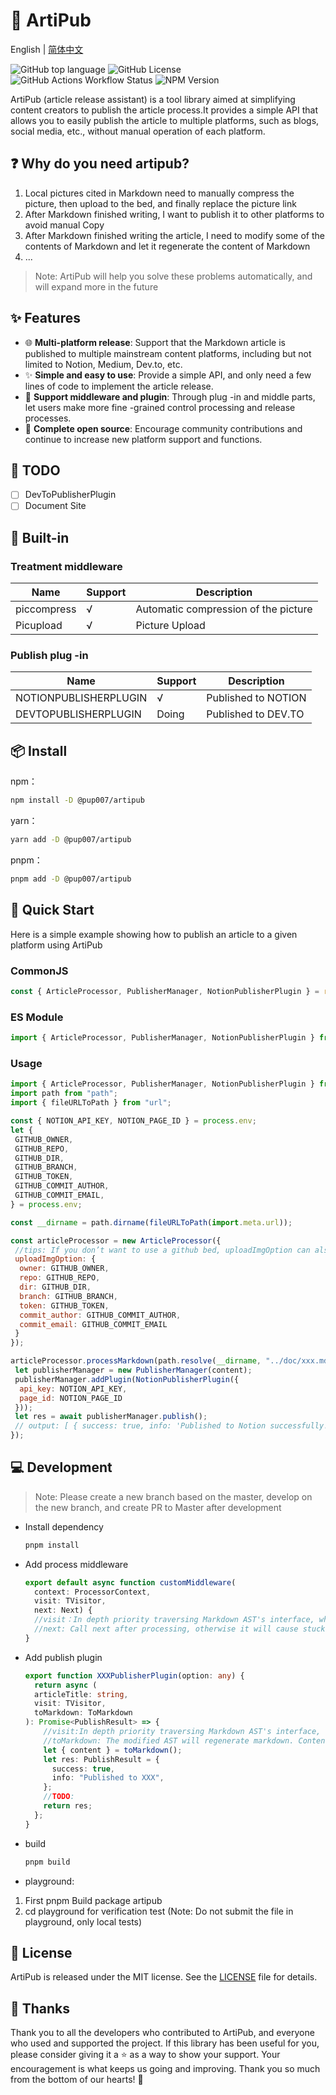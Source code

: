 # 🎉 ArtiPub
English | [简体中文](./README_zh-CN.md)

![GitHub top language](https://img.shields.io/github/languages/top/Pup007/artipub)
![GitHub License](https://img.shields.io/github/license/Pup007/artipub)
![GitHub Actions Workflow Status](https://img.shields.io/github/actions/workflow/status/Pup007/artipub/release.yml)
![NPM Version](https://img.shields.io/npm/v/%40pup007%2Fartipub)


ArtiPub (article release assistant) is a tool library aimed at simplifying content creators to publish the article process.It provides a simple API that allows you to easily publish the article to multiple platforms, such as blogs, social media, etc., without manual operation of each platform.

## ❓ Why do you need artipub?
1. Local pictures cited in Markdown need to manually compress the picture, then upload to the bed, and finally replace the picture link
2. After Markdown finished writing, I want to publish it to other platforms to avoid manual Copy
3. After Markdown finished writing the article, I need to modify some of the contents of Markdown and let it regenerate the content of Markdown
4. ...

> Note: ArtiPub will help you solve these problems automatically, and will expand more in the future

## ✨ Features

- 🌐 **Multi-platform release**: Support that the Markdown article is published to multiple mainstream content platforms, including but not limited to Notion, Medium, Dev.to, etc.
- ✨ **Simple and easy to use**: Provide a simple API, and only need a few lines of code to implement the article release.
- 🔌 **Support middleware and plugin**: Through plug -in and middle parts, let users make more fine -grained control processing and release processes.
- 📖 **Complete open source**: Encourage community contributions and continue to increase new platform support and functions.

## 📌 TODO
- [ ] DevToPublisherPlugin
- [ ] Document Site

## 🔧 Built-in

### Treatment middleware
| Name | Support | Description |
|-|-|-|
| piccompress | √ | Automatic compression of the picture |
| Picupload | √ | Picture Upload |

### Publish plug -in
| Name | Support | Description |
|-|-|-|
| NOTIONPUBLISHERPLUGIN | √ | Published to NOTION |
| DEVTOPUBLISHERPLUGIN | Doing | Published to DEV.TO |

## 📦 Install

npm：

```bash
npm install -D @pup007/artipub
```

yarn：

```bash
yarn add -D @pup007/artipub
```

pnpm：

```bash
pnpm add -D @pup007/artipub
```

## 🚀 Quick Start

Here is a simple example showing how to publish an article to a given platform using ArtiPub

### CommonJS 

```javascript
const { ArticleProcessor, PublisherManager, NotionPublisherPlugin } = require('@pup007/artipub');
```

### ES Module 

```javascript
import { ArticleProcessor, PublisherManager, NotionPublisherPlugin } from "@pup007/artipub"
```

### Usage

```js
import { ArticleProcessor, PublisherManager, NotionPublisherPlugin } from "@pup007/artipub"
import path from "path";
import { fileURLToPath } from "url";

const { NOTION_API_KEY, NOTION_PAGE_ID } = process.env;
let {
 GITHUB_OWNER,
 GITHUB_REPO,
 GITHUB_DIR,
 GITHUB_BRANCH,
 GITHUB_TOKEN,
 GITHUB_COMMIT_AUTHOR,
 GITHUB_COMMIT_EMAIL,
} = process.env;

const __dirname = path.dirname(fileURLToPath(import.meta.url));

const articleProcessor = new ArticleProcessor({
 //tips: If you don’t want to use a github bed, uploadImgOption can also be an aspect upload function, and finally returned to the uploaded picture URL
 uploadImgOption: {
  owner: GITHUB_OWNER,
  repo: GITHUB_REPO,
  dir: GITHUB_DIR,
  branch: GITHUB_BRANCH,
  token: GITHUB_TOKEN,
  commit_author: GITHUB_COMMIT_AUTHOR,
  commit_email: GITHUB_COMMIT_EMAIL
 }
});

articleProcessor.processMarkdown(path.resolve(__dirname, "../doc/xxx.md")).then(async ({ content }) => {
 let publisherManager = new PublisherManager(content);
 publisherManager.addPlugin(NotionPublisherPlugin({
  api_key: NOTION_API_KEY,
  page_id: NOTION_PAGE_ID
 }));
 let res = await publisherManager.publish();
 // output: [ { success: true, info: 'Published to Notion successfully!' } ]
});

```

## 💻 Development

> Note: Please create a new branch based on the master, develop on the new branch, and create PR to Master after development

- Install dependency
  ```bash
  pnpm install
  ```

- Add process middleware
  ```typescript
  export default async function customMiddleware(
    context: ProcessorContext,
    visit: TVisitor,
    next: Next) {
    //visit：In depth priority traversing Markdown AST's interface, which is convenient for users to modify node. Note that this process is synchronized. If you want to process it asynchronous, find the corresponding Node first, then add asynchronous processing.
    //next: Call next after processing, otherwise it will cause stuck and will not execute
  }
  ```
- Add publish plugin
  ```typescript
  export function XXXPublisherPlugin(option: any) {
    return async (
    articleTitle: string,
    visit: TVisitor,
    toMarkdown: ToMarkdown
  ): Promise<PublishResult> => {
      //visit:In depth priority traversing Markdown AST's interface, which is convenient for users to modify node. Note that this process is synchronized.
      //toMarkdown: The modified AST will regenerate markdown. Content is Markdown content
      let { content } = toMarkdown();
      let res: PublishResult = {
        success: true,
        info: "Published to XXX",
      };
      //TODO:
      return res;
    };
  }
  ```

- build
  ```bash
  pnpm build
  ```

- playground: 
1. First pnpm Build package artipub
2. cd playground for verification test (Note: Do not submit the file in playground, only local tests)


## 📄 License

ArtiPub is released under the MIT license. See the [LICENSE](./LICENSE) file for details.

## 🙏 Thanks

Thank you to all the developers who contributed to ArtiPub, and everyone who used and supported the project. 
If this library has been useful for you, please consider giving it a ⭐️ as a way to show your support. Your encouragement is what keeps us going and improving. Thank you so much from the bottom of our hearts! 🌹
